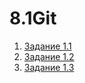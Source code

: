 # 8.1Git
1. [Задание 1.1](https://github.com/VolkovMixail/8.1Git/commit/75a29337076390032216d94550e68413dd1502b4)
2. [Задание 1.2](https://github.com/VolkovMixail/8.1Git/commit/4627ad039afe5e661321569ccab2f65e9bb45924)
3. [Задание 1.3](https://github.com/VolkovMixail/8.1Git/network)
